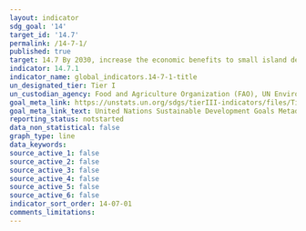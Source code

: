 ```yaml
---
layout: indicator
sdg_goal: '14'
target_id: '14.7'
permalink: /14-7-1/
published: true
target: 14.7 By 2030, increase the economic benefits to small island developing States and least developed countries from the sustainable use of marine resources, including through sustainable management of fisheries, aquaculture and tourism
indicator: 14.7.1
indicator_name: global_indicators.14-7-1-title
un_designated_tier: Tier I
un_custodian_agency: Food and Agriculture Organization (FAO), UN Environment (UNEP)-World Conservation Monitoring Centre (WCMC)
goal_meta_link: https://unstats.un.org/sdgs/tierIII-indicators/files/Tier3-14-07-01.pdf
goal_meta_link_text: United Nations Sustainable Development Goals Metadata (PDF 4.0 MB)
reporting_status: notstarted
data_non_statistical: false
graph_type: line
data_keywords:  
source_active_1: false
source_active_2: false
source_active_3: false
source_active_4: false
source_active_5: false
source_active_6: false
indicator_sort_order: 14-07-01
comments_limitations: 
---
```

